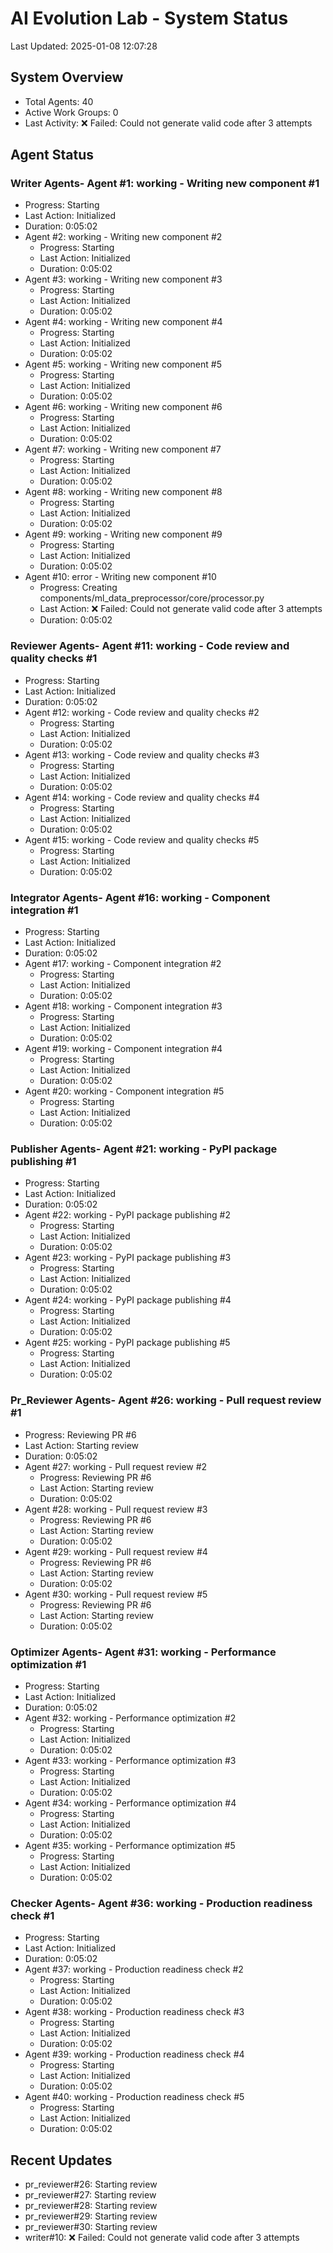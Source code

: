 # AI Evolution Lab - System Status
Last Updated: 2025-01-08 12:07:28

## System Overview
- Total Agents: 40
- Active Work Groups: 0
- Last Activity: ❌ Failed: Could not generate valid code after 3 attempts

## Agent Status

### Writer Agents- Agent #1: working - Writing new component #1
  - Progress: Starting
  - Last Action: Initialized
  - Duration: 0:05:02
- Agent #2: working - Writing new component #2
  - Progress: Starting
  - Last Action: Initialized
  - Duration: 0:05:02
- Agent #3: working - Writing new component #3
  - Progress: Starting
  - Last Action: Initialized
  - Duration: 0:05:02
- Agent #4: working - Writing new component #4
  - Progress: Starting
  - Last Action: Initialized
  - Duration: 0:05:02
- Agent #5: working - Writing new component #5
  - Progress: Starting
  - Last Action: Initialized
  - Duration: 0:05:02
- Agent #6: working - Writing new component #6
  - Progress: Starting
  - Last Action: Initialized
  - Duration: 0:05:02
- Agent #7: working - Writing new component #7
  - Progress: Starting
  - Last Action: Initialized
  - Duration: 0:05:02
- Agent #8: working - Writing new component #8
  - Progress: Starting
  - Last Action: Initialized
  - Duration: 0:05:02
- Agent #9: working - Writing new component #9
  - Progress: Starting
  - Last Action: Initialized
  - Duration: 0:05:02
- Agent #10: error - Writing new component #10
  - Progress: Creating components/ml_data_preprocessor/core/processor.py
  - Last Action: ❌ Failed: Could not generate valid code after 3 attempts
  - Duration: 0:05:02

### Reviewer Agents- Agent #11: working - Code review and quality checks #1
  - Progress: Starting
  - Last Action: Initialized
  - Duration: 0:05:02
- Agent #12: working - Code review and quality checks #2
  - Progress: Starting
  - Last Action: Initialized
  - Duration: 0:05:02
- Agent #13: working - Code review and quality checks #3
  - Progress: Starting
  - Last Action: Initialized
  - Duration: 0:05:02
- Agent #14: working - Code review and quality checks #4
  - Progress: Starting
  - Last Action: Initialized
  - Duration: 0:05:02
- Agent #15: working - Code review and quality checks #5
  - Progress: Starting
  - Last Action: Initialized
  - Duration: 0:05:02

### Integrator Agents- Agent #16: working - Component integration #1
  - Progress: Starting
  - Last Action: Initialized
  - Duration: 0:05:02
- Agent #17: working - Component integration #2
  - Progress: Starting
  - Last Action: Initialized
  - Duration: 0:05:02
- Agent #18: working - Component integration #3
  - Progress: Starting
  - Last Action: Initialized
  - Duration: 0:05:02
- Agent #19: working - Component integration #4
  - Progress: Starting
  - Last Action: Initialized
  - Duration: 0:05:02
- Agent #20: working - Component integration #5
  - Progress: Starting
  - Last Action: Initialized
  - Duration: 0:05:02

### Publisher Agents- Agent #21: working - PyPI package publishing #1
  - Progress: Starting
  - Last Action: Initialized
  - Duration: 0:05:02
- Agent #22: working - PyPI package publishing #2
  - Progress: Starting
  - Last Action: Initialized
  - Duration: 0:05:02
- Agent #23: working - PyPI package publishing #3
  - Progress: Starting
  - Last Action: Initialized
  - Duration: 0:05:02
- Agent #24: working - PyPI package publishing #4
  - Progress: Starting
  - Last Action: Initialized
  - Duration: 0:05:02
- Agent #25: working - PyPI package publishing #5
  - Progress: Starting
  - Last Action: Initialized
  - Duration: 0:05:02

### Pr_Reviewer Agents- Agent #26: working - Pull request review #1
  - Progress: Reviewing PR #6
  - Last Action: Starting review
  - Duration: 0:05:02
- Agent #27: working - Pull request review #2
  - Progress: Reviewing PR #6
  - Last Action: Starting review
  - Duration: 0:05:02
- Agent #28: working - Pull request review #3
  - Progress: Reviewing PR #6
  - Last Action: Starting review
  - Duration: 0:05:02
- Agent #29: working - Pull request review #4
  - Progress: Reviewing PR #6
  - Last Action: Starting review
  - Duration: 0:05:02
- Agent #30: working - Pull request review #5
  - Progress: Reviewing PR #6
  - Last Action: Starting review
  - Duration: 0:05:02

### Optimizer Agents- Agent #31: working - Performance optimization #1
  - Progress: Starting
  - Last Action: Initialized
  - Duration: 0:05:02
- Agent #32: working - Performance optimization #2
  - Progress: Starting
  - Last Action: Initialized
  - Duration: 0:05:02
- Agent #33: working - Performance optimization #3
  - Progress: Starting
  - Last Action: Initialized
  - Duration: 0:05:02
- Agent #34: working - Performance optimization #4
  - Progress: Starting
  - Last Action: Initialized
  - Duration: 0:05:02
- Agent #35: working - Performance optimization #5
  - Progress: Starting
  - Last Action: Initialized
  - Duration: 0:05:02

### Checker Agents- Agent #36: working - Production readiness check #1
  - Progress: Starting
  - Last Action: Initialized
  - Duration: 0:05:02
- Agent #37: working - Production readiness check #2
  - Progress: Starting
  - Last Action: Initialized
  - Duration: 0:05:02
- Agent #38: working - Production readiness check #3
  - Progress: Starting
  - Last Action: Initialized
  - Duration: 0:05:02
- Agent #39: working - Production readiness check #4
  - Progress: Starting
  - Last Action: Initialized
  - Duration: 0:05:02
- Agent #40: working - Production readiness check #5
  - Progress: Starting
  - Last Action: Initialized
  - Duration: 0:05:02


## Recent Updates
- pr_reviewer#26: Starting review
- pr_reviewer#27: Starting review
- pr_reviewer#28: Starting review
- pr_reviewer#29: Starting review
- pr_reviewer#30: Starting review
- writer#10: ❌ Failed: Could not generate valid code after 3 attempts

